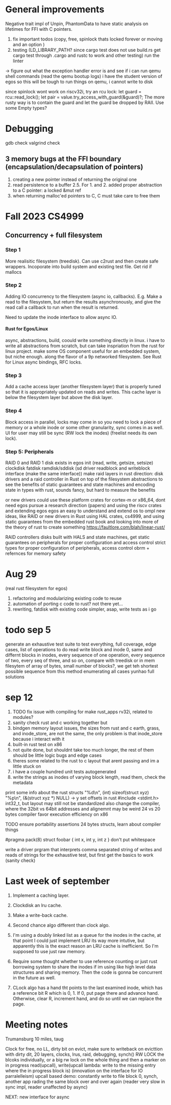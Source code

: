 # General improvements
Negative trait impl of Unpin, PhantomData to have static analysis on lifetimes for FFI with C pointers.

1. fix important todos (copy, free, spinlock thats locked forever or moving and an option )
3. testing (LD_LIBRARY_PATH? since cargo test does not use build.rs get cargo test through .cargo and rustc to work and other testing)
run the linter

-> figure out what the exception handler error is and see if i can run qemu shell commands (read the qemu bootup logs)
i have the student version of egos so this will be tough to run things
on qemu, i cannot write to disk

since spinlock wont work on riscv32i, try an rcu lock:
let guard = rcu::read_lock();
let pair = value.try_access_with_guard(&guard)?;
The more rusty way is to contain the guard and let the guard be dropped by RAII.
Use some Empty types?

# Debugging
gdb check 
valgrind check
## 3 memory bugs at the FFI boundary (encapsulation/decapsulation of pointers)
1. creating a new pointer instead of returning the original one
2. read persistence to a buffer 
2.5. For 1. and 2. added proper abstraction to a C pointer: a locked &mut ref
3. when returning malloc'ed pointers to C, C must take care to free them

# Fall 2023 CS4999
## Concurrency + full filesystem 
### Step 1
More realisitic filesystem (treedisk). Can use c2rust and then create safe wrappers. Incoporate into build system and existing test file. Get rid if mallocs

### Step 2
Adding IO concurrency to the filesystem (async io, callbacks). E.g. Make a read to the filesystem, but return the results asynchronously, and give the read call a callback to run when the result is returned.

Need to update the inode interface to allow async IO.
#### Rust for Egos/Linux
async, abstractions, build, coould write something directly in linux. i have to write all abstractions from scratch, but can take inspriation from the rust for linux project. make some OS component useful for an embedded system, but niche enough. along the flavor of a 9p networked filesystem.
See Rust for Linux async bindings, RFC locks.

### Step 3
Add a cache access layer (another filesystem layer) that is properly tuned so that it is appropriately updated on reads and writes. This cache layer is below the filesystem layer but above the disk layer.

### Step 4
Block access in parallel, locks may come in so you need to lock a piece of memory or a whole inode or some other granularity, sync comes in as well. UI for user may still be sync (RW lock the inodes) (freelist needs its own lock).

### Step 5: Peripherals
RAID 0 and RAID 1 disk exists in egos 
init (read, write, getsize, setsize)
clockdisk
fatdisk
ramdisk/sddisk (sd driver readblock and writeblock interface (make the same interface))
make raid layers in rust
direction: disk drivers and a raid controller in Rust on top of the filesystem abstractions to see the benefits of static guarantees and state machines and encoding state in types with rust, sounds fancy, but hard to measure the benefits

or new drivers could use these platform crates for cortex-m or x86_64, dont need egos
pursue a research direction (papers) and using the riscv crates and extending egos
egos an easy to understand and extend os to ompl new ideas, like RAID or new drivers in Rust 
using HAL crates, cs4999, and using static guarantees from the embedded rust book and 
looking into more of the theory of rust to create something https://faultlore.com/blah/linear-rust/

RAID controllers disks built with HALS and state machines, get static guarantees on peripherals for proper configuration and access control
strict types for proper configuration of peripherals, access control
obrm + refernces for memory safety


# Aug 29
(real rust filesystem for egos)
1. refactoring and modularizing existing code to reuse
2. automation of porting c code to rust? not there yet...
3. rewriting, fatdisk with existing code simpler, asap, write tests as i go

# todo sep 5
generate an exhaustive test suite to test everything, full coverage, edge cases, list of operations to do read write block and inode 0, same and differnt blocks in inodes, every sequence of one operation, every sequence of two, every seq of three, and so on, compare with treedisk or in mem filesytem of array of bytes, small number of blocks?, we get teh shortest possible sequence from this method enumerating all cases
yunhao full solutions

# sep 12
1. TODO fix issue with compiling for make rust_apps rv32i, related to modules?
2. sanity check rust and c working together but
4. bindgen memory layout issues, the sizes from rust and c earth, grass, and inode_store, are not the same, the only problem is that inode_store because i interact with it
3. built-in rust test on x86
4. not quite done, but shouldnt take too much longer, the rest of them should be little logic bugs and edge cases
5. theres some related to the rust to c layout that arent passing and im a little stuck on
6. i have a couple hundred unit tests autogenerated
7. write the strings as inodes of varying block length, read them, check the metadata


print some info about the rust structs
"%d\n", (int) sizeof(struct xyz)
"%p\n", (&(struct xyz *) NULL) -> y
set offsets in rust 
#include <stdint.h> int32_t, but layout may still not be standardized
also change the compiler, where the 32bit vs 64bit addresses and alignemnt may be weird
24 vs 20 bytes
compiler favor execution efficiency on x86

TODO ensure portability assertions 24 bytes structs, learn about compiler things

#pragma pack(8) 
struct foobar {
  int x, int y, int z
}
don't put whitespace 

write a driver prgram that interprets comma separated string of writes and reads of strings for the exhaustive test, but first get the basics to work (sanity check)

# Last week of september
1. Implement a caching layer.
2. Clockdisk an lru cache.
3. Make a write-back cache.

1. Second chance algo different than clock algo.
2. I'm using a doubly linked list as a queue for the inodes in the cache, at that point I could just implement LRU its way more intutive, but apparently 
this is the exact reason an LRU cache is inefficient. So I'm supposed to use just raw memory.
3. Require some thought whether to use reference counting or just rust borrowing system to share the inodes if im using like high level data structures and sharing memory. Then the code is gonna be concurrent in the future as well.
4. CLock algo has a hand tht points to the last examined inode, which has a reference bit R which is 0, 1. If 0, put page there and advance hand. Otherwise, clear R, increment hand, and do so until we can replace the page.

# Meeting notes
Trumansburg 10 miles, taug

Clock for free, no LL, dirty bit on evict, make sure to writeback on evicttion with dirty dit, 20 layers, clocks, lrus, raid, debugging, synch()
RW LOCK the blcoks individually, or a big rw lock on the whole thing and then a marker on in progress
read(upcall), write(upcall lambda: write to the missing entry where the in progress block is) (innovation on the interface for IO parralelleism)
upcall based
demo: constantly write to file block 0, synch, another app rading the same block over and over again (reader very slow in sync impl, reader unaffected by async)

NEXT: new interface for async